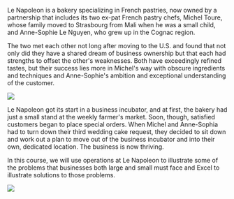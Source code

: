 Le Napoleon is a bakery specializing in French pastries, now owned by a partnership that includes its two ex-pat French pastry chefs, Michel Toure, whose family moved to Strasbourg from Mali when he was a small child, and Anne-Sophie Le Nguyen, who grew up in the Cognac region.

The two met each other not long after moving to the U.S. and found that not only did they have a shared dream of business ownership but that each had strengths to offset the other's weaknesses. Both have exceedingly refined tastes, but their success lies more in Michel's way with obscure ingredients and techniques and Anne-Sophie's ambition and exceptional understanding of the customer.

![](./Chapter_1_Introduction/media/01_The_Company/image1.png)

Le Napoleon got its start in a business incubator, and at first, the bakery had just a small stand at the weekly farmer's market. Soon, though, satisfied customers began to place special orders. When Michel and Anne-Sophia had to turn down their third wedding cake request, they decided to sit down and work out a plan to move out of the business incubator and into their own, dedicated location. The business is now thriving.  
  
In this course, we will use operations at Le Napoleon to illustrate some of the problems that businesses both large and small must face and Excel to illustrate solutions to those problems.

![](./Chapter_1_Introduction/media/01_The_Company/image2.png)
